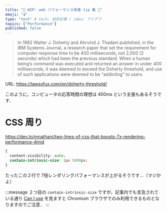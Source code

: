 ```yaml
---
title: "🚧 WIP: web パフォーマンス改善 tip 集 🚧"
emoji: "⏫"
type: "tech" # tech: 技術記事 / idea: アイデア
topics: ["Performance"]
published: false
---
```


> In 1982 Walter J. Doherty and Ahrvind J. Thadani published, in the IBM Systems Journal, a research paper that set the requirement for computer response time to be 400 milliseconds, not 2,000 (2 seconds) which had been the previous standard. When a human being’s command was executed and returned an answer in under 400 milliseconds, it was deemed to exceed the Doherty threshold, and use of such applications were deemed to be “addicting” to users.

URL: https://lawsofux.com/en/doherty-threshold/

このように，コンピュータの応答時間の理想は 400ms という主張もあるそうです．

# CSS 周り

https://dev.to/mnathani/two-lines-of-css-that-boosts-7x-rendering-performance-4mjd

```css
{
  content-visibility: auto;
  contain-intrinsic-size: 1px 5000px;
}
```

たったこの２行で 7倍レンダリングパフォーマンスが上がるそうです…（マジかよ）

:::message
２つ目の `contain-intrinsic-size` ですが，記事内でも言及されている通り [Can I use](https://caniuse.com/?search=contain-intrinsic-size) を見ますと Chromium ブラウザでのみ利用できるものとなりますのでご注意．
:::
